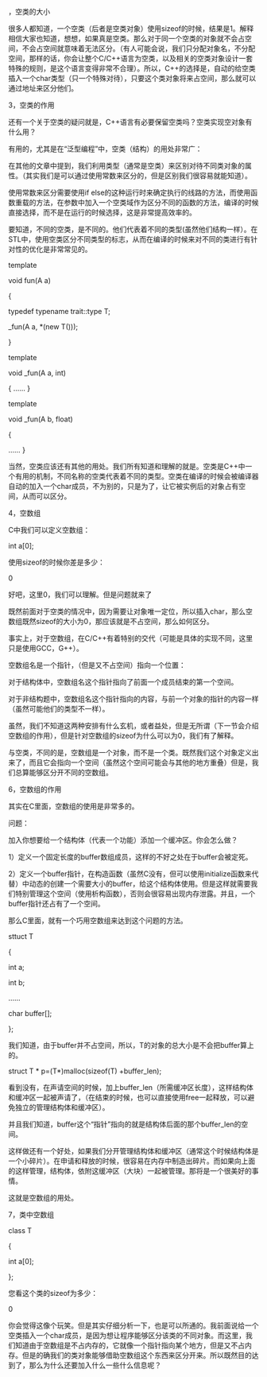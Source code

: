 ，空类的大小

很多人都知道，一个空类（后者是空类对象）使用sizeof的时候，结果是1。解释相信大家也知道，想想，如果真是空类。那么对于同一个空类的对象就不会占空间，不会占空间就意味着无法区分。（有人可能会说，我们只分配对象名，不分配空间，那样的话，你会让整个C/C++语言为空类，以及相关的空类对象设计一套特殊的规则，是这个语言变得非常不合理）。所以，C++的选择是，自动的给空类插入一个char类型（只一个特殊对待），只要这个类对象将来占空间，那么就可以通过地址来区分他们。



3，空类的作用

还有一个关于空类的疑问就是，C++语言有必要保留空类吗？空类实现空对象有什么用？

有用的，尤其是在“泛型编程”中，空类（结构）的用处非常广：

在其他的文章中提到，我们利用类型（通常是空类）来区别对待不同类对象的属性。（其实我们是可以通过使用常数来区分的，但是区别我们很容易就能知道）。

使用常数来区分需要使用if else的这种运行时来确定执行的线路的方法，而使用函数重载的方法，在参数中加入一个空类域作为区分不同的函数的方法，编译的时候直接选择，而不是在运行的时候选择，这是非常提高效率的。

要知道，不同的空类，是不同的。他们代表着不同的类型(虽然他们结构一样）。在STL中，使用空类区分不同类型的标志，从而在编译的时候来对不同的类进行有针对性的优化是非常常见的。

template <typename A>

void fun(A a)

{

typedef typename trait<A>::type T;

_fun(A a, *(new T()));

}

template <typename A>

void _fun(A a, int)

{
……
}

template <typename A>

void _fun(A b, float)

{

……
}



当然，空类应该还有其他的用处。我们所有知道和理解的就是。空类是C++中一个有用的机制，不同名称的空类代表着不同的类型。空类在编译的时候会被编译器自动的加入一个char成员，不为别的，只是为了，让它被实例后的对象占有空间，从而可以区分。



4，空数组

C中我们可以定义空数组：

int a[0];

使用sizeof的时候你差是多少：

0

好吧，这里0，我们可以理解。但是问题就来了

既然前面对于空类的情况中，因为需要让对象唯一定位，所以插入char，那么空数组既然sizeof的大小为0，那应该就是不占空间，那么如何区分。

事实上，对于空数组，在C/C++有着特别的交代（可能是具体的实现不同，这里只是使用GCC，G++）。

空数组名是一个指针，（但是又不占空间）指向一个位置：

对于结构体中，空数组名这个指针指向了前面一个成员结束的第一个空间。

对于非结构题中，空数组名这个指针指向的内容，与前一个对象的指针的内容一样（虽然可能他们的类型不一样）。

虽然，我们不知道这两种安排有什么玄机，或者益处，但是无所谓（下一节会介绍空数组的作用），但是针对空数组的sizeof为什么可以为0，我们有了解释。



与空类，不同的是，空数组是一个对象，而不是一个类。既然我们这个对象定义出来了，而且它会指向一个空间（虽然这个空间可能会与其他的地方重叠）但是，我们总算能够区分开不同的空数组。



6，空数组的作用

其实在C里面，空数组的使用是非常多的。

问题：



加入你想要给一个结构体（代表一个功能）添加一个缓冲区。你会怎么做？

1）定义一个固定长度的buffer数组成员，这样的不好之处在于buffer会被定死。

2）定义一个buffer指针，在构造函数（虽然C没有，但可以使用initialize函数来代替）中动态的创建一个需要大小的buffer，给这个结构体使用。但是这样就需要我们特别管理这个空间（使用析构函数），否则会很容易出现内存泄露。并且，一个buffer指针还占有了一个空间。



那么C里面，就有一个巧用空数组来达到这个问题的方法。



sttuct  T

{

int a;

int b;

……

char buffer[];

};

我们知道，由于buffer并不占空间，所以，T的对象的总大小是不会把buffer算上的。



struct T * p=(T*)malloc(sizeof(T) +buffer_len);

看到没有，在声请空间的时候，加上buffer_len（所需缓冲区长度），这样结构体和缓冲区一起被声请了，（在结束的时候，也可以直接使用free一起释放，可以避免独立的管理结构体和缓冲区）。

并且我们知道，buffer这个“指针”指向的就是结构体后面的那个buffer_len的空间。



这样做还有一个好处，如果我们分开管理结构体和缓冲区（通常这个时候结构体是一个小碎片）。在申请和释放的时候，很容易在内存中制造出碎片。而如果向上面的这样管理，结构体，依附这缓冲区（大块）一起被管理。那将是一个很美好的事情。

这就是空数组的用处。



7，类中空数组

class T

{

int a[0];

};

您看这个类的sizeof为多少：

0

你会觉得这像个玩笑。但是其实仔细分析一下，也是可以所通的。我前面说给一个空类插入一个char成员，是因为想让程序能够区分该类的不同对象。而这里，我们知道由于空数组是不占内存的，它就像一个指针指向某个地方，但是又不占内存。但是的确我们的类对象能够借助空数组这个东西来区分开来。所以既然目的达到了，那么为什么还要加入什么一些什么信息呢？